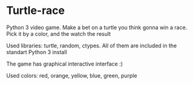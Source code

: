 # Turtle-race
Python 3 video game. Make a bet on a turtle you think gonna win a race. Pick it by a color, and the watch the result

Used libraries: turtle, random, ctypes. All of them are included in the standart Python 3 install

The game has graphical interactive interface :)

Used colors: red, orange, yellow, blue, green, purple
